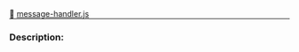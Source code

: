 <div class="mb-0">
    🔗 <a class="source-code" target="_blank"
        href="https://github.com/OpenHausIO/backend/blob/dev&#x2F;components&#x2F;ssdp&#x2F;message-handler.js">message-handler.js</a>
</div>
<hr style="margin: 0 !important" />

<!-- CLASS -->

<!-- GENERAL -->
<!-- CLASS -->



<!-- METHODS -->
<!-- METHODS -->



<!-- DESCRIPTION -->

### Description:



<!-- DESCRIPTION -->